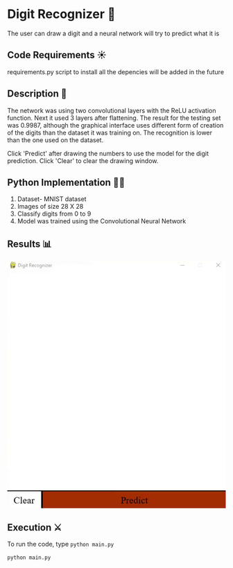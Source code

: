 # Digit Recognizer 🎰
The user can draw a digit and a neural network will try to predict what it is

## Code Requirements ☀️
requirements.py script to install all the depencies will be added in the future

## Description 🏦
The network was using two convolutional layers with the ReLU activation function.
Next it used 3 layers after flattening.
The result for the testing set was 0.9987, although the graphical interface uses different form of creation of the digits than the dataset it was training on. 
The recognition is lower than the one used on the dataset.

Click 'Predict' after drawing the numbers to use the model for the digit prediction.
Click 'Clear' to clear the drawing window.

## Python  Implementation 👨‍🔬

1) Dataset- MNIST dataset
2) Images of size 28 X 28
3) Classify digits from 0 to 9
4) Model was trained using the Convolutional Neural Network

## Results 📊
<img src="https://github.com/KorwinBieniek/digitRecognizer/blob/master/digit_recognition.gif">

## Execution ⚔️
To run the code, type `python main.py`

```
python main.py
```
